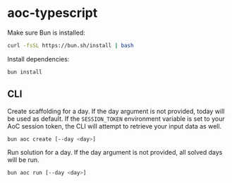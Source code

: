 # aoc-typescript

Make sure Bun is installed:

```bash
curl -fsSL https://bun.sh/install | bash
```

Install dependencies:

```bash
bun install
```

## CLI

Create scaffolding for a day. If the day argument is not provided, today will be used as default. If the `SESSION_TOKEN` environment variable is set to your AoC session token, the CLI will attempt to retrieve your input data as well.

```bash
bun aoc create [--day <day>]
```

Run solution for a day. If the day argument is not provided, all solved days will be run.

```bash
bun aoc run [--day <day>]
```
